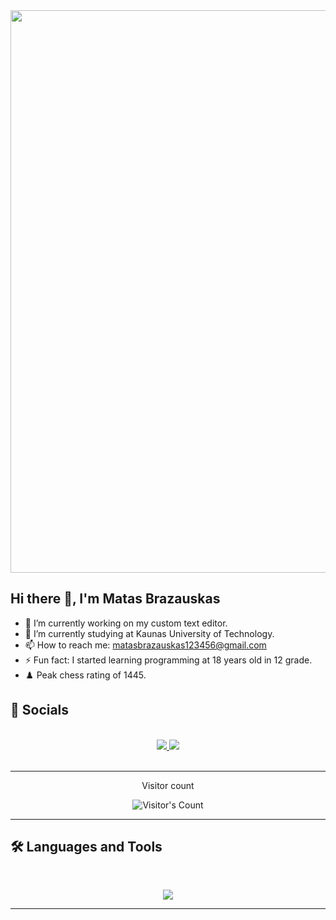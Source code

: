 <img src="https://user-images.githubusercontent.com/74038190/212747903-e9bdf048-2dc8-41f9-b973-0e72ff07bfba.gif" width="900">

## Hi there 👋, I'm Matas Brazauskas

- 🔭 I’m currently working on my custom text editor.
- 🌱 I’m currently studying at Kaunas University of Technology.
- 📫 How to reach me: matasbrazauskas123456@gmail.com
- ⚡ Fun fact: I started learning programming at 18 years old in 12 grade.
- ♟️ Peak chess rating of 1445.

## :raised_hands: Socials 
<br>
<div align="center">
  <a href="https://www.linkedin.com/in/matas-brazauskas-58a521335/"</a>
    <img src="https://img.shields.io/badge/LinkedIn-0077B5?style=for-the-badge&logo=linkedin&logoColor=white" target="_blank" />
  </a>
  <a href = "https://leetcode.com/u/xXTheBigGunXx/" <a/>
    <img src="https://img.shields.io/badge/LeetCode-FFA116?style=for-the-badge&logo=leetcode&logoColor=black" target="_blank"/>
  </a>
</div>
</br>

<hr>
<div align="center"> 
  <p>Visitor count</p>
  <img src="https://profile-counter.glitch.me/{USERNAME}/count.svg" alt="Visitor's Count" />
</div>
<hr>

## 🛠️ Languages and Tools
<br>
<p align="center">
  <img src="https://skillicons.dev/icons?i=cpp,cs,dotnet,c,js,html,css,react,git" />
</p>
<hr>

